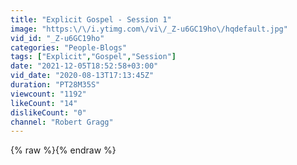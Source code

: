 ```yaml
---
title: "Explicit Gospel - Session 1"
image: "https:\/\/i.ytimg.com\/vi\/_Z-u6GC19ho\/hqdefault.jpg"
vid_id: "_Z-u6GC19ho"
categories: "People-Blogs"
tags: ["Explicit","Gospel","Session"]
date: "2021-12-05T18:52:58+03:00"
vid_date: "2020-08-13T17:13:45Z"
duration: "PT28M35S"
viewcount: "1192"
likeCount: "14"
dislikeCount: "0"
channel: "Robert Gragg"
---
```

{% raw %}{% endraw %}
